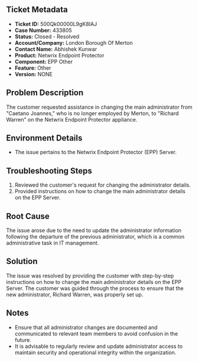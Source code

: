 ## Ticket Metadata
- **Ticket ID:** 500Qk00000L9gK8IAJ
- **Case Number:** 433805
- **Status:** Closed - Resolved
- **Account/Company:** London Borough Of Merton
- **Contact Name:** Abhishek Kunwar
- **Product:** Netwrix Endpoint Protector
- **Component:** EPP Other
- **Feature:** Other
- **Version:** NONE

## Problem Description
The customer requested assistance in changing the main administrator from "Caetano Joannes," who is no longer employed by Merton, to "Richard Warren" on the Netwrix Endpoint Protector appliance.

## Environment Details
- The issue pertains to the Netwrix Endpoint Protector (EPP) Server.

## Troubleshooting Steps
1. Reviewed the customer's request for changing the administrator details.
2. Provided instructions on how to change the main administrator details on the EPP Server.

## Root Cause
The issue arose due to the need to update the administrator information following the departure of the previous administrator, which is a common administrative task in IT management.

## Solution
The issue was resolved by providing the customer with step-by-step instructions on how to change the main administrator details on the EPP Server. The customer was guided through the process to ensure that the new administrator, Richard Warren, was properly set up.

## Notes
- Ensure that all administrator changes are documented and communicated to relevant team members to avoid confusion in the future.
- It is advisable to regularly review and update administrator access to maintain security and operational integrity within the organization.